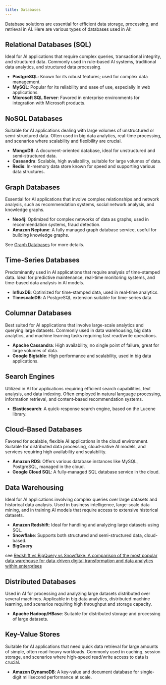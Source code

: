 ```yaml
---
title: Databases
---
```


Database solutions are essential for efficient data storage, processing, and retrieval in AI. Here are various types of databases used in AI:

## Relational Databases (SQL)

Ideal for AI applications that require complex queries, transactional integrity, and structured data. Commonly used in rule-based AI systems, traditional data analytics, and structured data processing.

- **PostgreSQL**: Known for its robust features; used for complex data management.
- **MySQL**: Popular for its reliability and ease of use, especially in web applications.
- **Microsoft SQL Server**: Favored in enterprise environments for integration with Microsoft products.

## NoSQL Databases

Suitable for AI applications dealing with large volumes of unstructured or semi-structured data. Often used in big data analytics, real-time processing, and scenarios where scalability and flexibility are crucial.

- **MongoDB**: A document-oriented database, ideal for unstructured and semi-structured data.
- **Cassandra**: Scalable, high availability, suitable for large volumes of data.
- **Redis**: In-memory data store known for speed and supporting various data structures.

## Graph Databases

 Essential for AI applications that involve complex relationships and network analysis, such as recommendation systems, social network analysis, and knowledge graphs.

- **Neo4j**: Optimized for complex networks of data as graphs; used in recommendation systems, fraud detection.
- **Amazon Neptune**: A fully managed graph database service, useful for building knowledge graphs.

See [Graph Databases](./Graph%20Databases.md) for more details.

## Time-Series Databases

Predominantly used in AI applications that require analysis of time-stamped data. Ideal for predictive maintenance, real-time monitoring systems, and time-based data analysis in AI models.


- **InfluxDB**: Optimized for time-stamped data, used in real-time analytics.
- **TimescaleDB**: A PostgreSQL extension suitable for time-series data.

## Columnar Databases

Best suited for AI applications that involve large-scale analytics and querying large datasets. Commonly used in data warehousing, big data analytics, and machine learning tasks requiring fast read/write operations.


- **Apache Cassandra**: High availability, no single point of failure, great for large volumes of data.
- **Google Bigtable**: High performance and scalability, used in big data applications.

## Search Engines

Utilized in AI for applications requiring efficient search capabilities, text analysis, and data indexing. Often employed in natural language processing, information retrieval, and content-based recommendation systems.


- **Elasticsearch**: A quick-response search engine, based on the Lucene library.

## Cloud-Based Databases

Favored for scalable, flexible AI applications in the cloud environment. Suitable for distributed data processing, cloud-native AI models, and services requiring high availability and scalability.


- **Amazon RDS**: Offers various database instances like MySQL, PostgreSQL, managed in the cloud.
- **Google Cloud SQL**: A fully-managed SQL database service in the cloud.

## Data Warehousing

 Ideal for AI applications involving complex queries over large datasets and historical data analysis. Used in business intelligence, large-scale data mining, and in training AI models that require access to extensive historical datasets.


- **Amazon Redshift**: Ideal for handling and analyzing large datasets using SQL.
- **Snowflake**: Supports both structured and semi-structured data, cloud-based.
- **BigQuery**

see [Redshift vs BigQuery vs Snowflake: A comparison of the most popular data warehouse for data-driven digital transformation and data analytics within enterprises](https://medium.com/2359media/redshift-vs-bigquery-vs-snowflake-a-comparison-of-the-most-popular-data-warehouse-for-data-driven-cb1c10ac8555)


## Distributed Databases

Used in AI for processing and analyzing large datasets distributed over several machines. Applicable in big data analytics, distributed machine learning, and scenarios requiring high throughput and storage capacity.

- **Apache Hadoop/HBase**: Suitable for distributed storage and processing of large datasets.

## Key-Value Stores

Suitable for AI applications that need quick data retrieval for large amounts of simple, often read-heavy workloads. Commonly used in caching, session storage, and scenarios where high-speed read/write access to data is crucial.

- **Amazon DynamoDB**: A key-value and document database for single-digit millisecond performance at scale.

